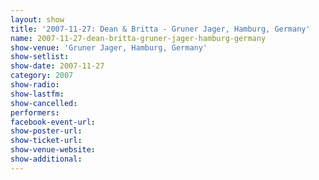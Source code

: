 ```yaml
---
layout: show
title: '2007-11-27: Dean & Britta - Gruner Jager, Hamburg, Germany'
name: 2007-11-27-dean-britta-gruner-jager-hamburg-germany
show-venue: 'Gruner Jager, Hamburg, Germany'
show-setlist: 
show-date: 2007-11-27
category: 2007
show-radio: 
show-lastfm: 
show-cancelled: 
performers: 
facebook-event-url: 
show-poster-url: 
show-ticket-url: 
show-venue-website: 
show-additional: 
---
```


